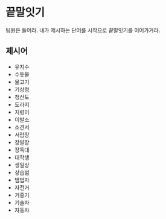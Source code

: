 # 끝말잇기

팀원은 들어라. 내가 제시하는 단어를 시작으로 끝말잇기를 이어가거라.



## 제시어

- 유지수
- 수돗물
- 물고기
- 기상청
- 청산도
- 도라지
- 지렁이
- 이발소
- 소견서
- 서랍장
- 장발장
- 장독대
- 대학생
- 생일상
- 상습범
- 범법자
- 자전거
- 거중기
- 기술자
- 자동차